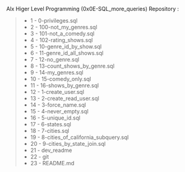 Alx Higer Level Programming (0x0E-SQL_more_queries) Repository :
> - 1 - 0-privileges.sql
> - 2 - 100-not_my_genres.sql
> - 3 - 101-not_a_comedy.sql
> - 4 - 102-rating_shows.sql
> - 5 - 10-genre_id_by_show.sql
> - 6 - 11-genre_id_all_shows.sql
> - 7 - 12-no_genre.sql
> - 8 - 13-count_shows_by_genre.sql
> - 9 - 14-my_genres.sql
> - 10 - 15-comedy_only.sql
> - 11 - 16-shows_by_genre.sql
> - 12 - 1-create_user.sql
> - 13 - 2-create_read_user.sql
> - 14 - 3-force_name.sql
> - 15 - 4-never_empty.sql
> - 16 - 5-unique_id.sql
> - 17 - 6-states.sql
> - 18 - 7-cities.sql
> - 19 - 8-cities_of_california_subquery.sql
> - 20 - 9-cities_by_state_join.sql
> - 21 - dev_readme
> - 22 - git
> - 23 - README.md
